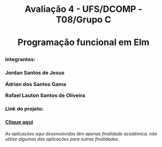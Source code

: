 <h1 align="center"> Avaliação 4 - UFS/DCOMP - T08/Grupo C<h1>
<p align="center">Programação funcional em Elm<p/>
<h3>Integrantes:<h3/>
  <p>Jordan Santos de Jesus<p/>
  <p>Ádrian dos Santos Gama<p/>
  <p>Rafael Lauton Santos de Oliveira<p/>
<h3>Link do projeto:<h3/>
  <a href="http://projetoelmufs.epizy.com/">Clique aqui</a>
<h6>As aplicações aqui desenvolvidas têm apenas finalidade acadêmica, não utilize algumas das aplicações para outras finalidades.<h6/>
